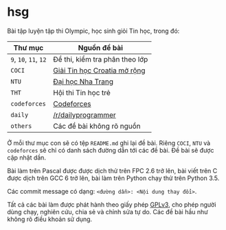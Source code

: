 # hsg

Bài tập luyện tập thi Olympic, học sinh giỏi Tin học, trong đó:

|        Thư mục        |           Nguồn đề bài            |
| --------------------- | --------------------------------- |
| `9`, `10`, `11`, `12` | Đề thi, kiểm tra phân theo lớp    |
| `COCI`                | [Giải Tin học Croatia mở rộng][0] |
| `NTU`                 | [Đại học Nha Trang][1]            |
| `THT`                 | Hội thi Tin học trẻ               |
| `codeforces`          | [Codeforces][2]                   |
| `daily`               | [/r/dailyprogrammer][3]           |
| `others`              | Các đề bài không rõ nguồn         |

[0]: http://www.hsin.hr/coci/
[1]: http://laptrinh.ntu.edu.vn/
[2]: http://codeforces.com/
[3]: https://www.reddit.com/r/dailyprogrammer

Ở mỗi thư mục con sẽ có tệp `README.md` ghi lại đề bài. Riêng `COCI`, `NTU` và
`codeforces` sẽ chỉ có danh sách đường dẫn tới các đề bài. Đề bài sẽ được cập
nhật dần.

Bài làm trên Pascal được được dịch thử trên FPC 2.6 trở lên, bài viết trên C
được dịch trên GCC 6 trở lên, bài làm trên Python chạy thử trên Python 3.5.

Các commit message có dạng: `<đường dẫn>: <Nội dung thay đổi>`.

Tất cả các bài làm được phát hành theo giấy phép [GPLv3](LICENSE), cho phép
người dùng chạy, nghiên cứu, chia sẻ và chỉnh sửa tự do. Các đề bài hầu như
không rõ điều khoản sử dụng.
